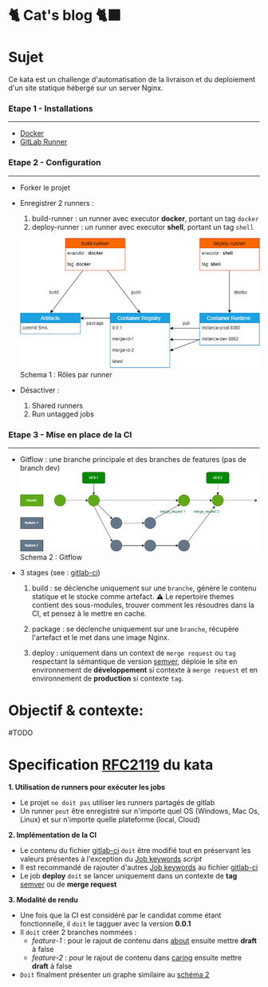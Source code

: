 # 🐈 **Cat's blog** 🐈‍⬛

# Sujet

Ce kata est un challenge d'automatisation de la livraison et du deploiement d'un site statique hébergé sur un server Nginx.

### Etape 1 - Installations
___
- [Docker](https://docs.docker.com/get-docker/) 
- [GitLab Runner](https://docs.gitlab.com/runner/install/)

### Etape 2 - Configuration
___
- Forker le projet 
- Enregistrer 2 runners : 

    1. build-runner  : un runner avec executor **docker**, portant un tag `docker`
    2. deploy-runner : un runner avec executor **shell**, portant un tag `shell`

    ![runners](runners.png)
    Schema 1 : Rôles par runner 

- Désactiver :

    1. Shared runners
    2. Run untagged jobs

### Etape 3 - Mise en place de la CI
___
- Gitflow : une branche principale et des branches de features (pas de branch dev)
    ![gitflow](gitflow.png)
    Schema 2 : Gitflow
- 3 stages (see : [gitlab-ci](./.gitlab-ci.yml))

    1. build   : se déclenche uniquement sur une `branche`, génère le contenu statique et le stocke comme artefact. ⚠️ Le repertoire themes contient des sous-modules, trouver comment les résoudres dans la CI, et pensez à le mettre en cache. 

    2. package : se déclenche uniquement sur une `branche`, récupère l'artefact et le met dans une image Nginx.
    3. deploy  : uniquement dans un context de `merge request` ou `tag` respectant la sémantique de version [semver](https://semver.org/lang/fr), déploie le site en environnement de **développement** si contexte à `merge request` et en environnement de **production** si contexte `tag`.

# Objectif & contexte:

#TODO

# Specification [RFC2119](https://microformats.org/wiki/rfc-2119-fr) du kata

**1. Utilisation de runners pour exécuter les jobs**
 * Le projet `ne doit pas` utiliser les runners partagés de gitlab
 * Un runner `peut` être enregistré sur n'importe quel OS (Windows, Mac Os, Linux) et sur n'importe quelle plateforme (local, Cloud)

**2. Implémentation de la CI**
 * Le contenu du fichier [gitlab-ci](./.gitlab-ci.yml) `doit` être modifié tout en préservant les valeurs présentes à l'exception du [Job keywords](https://docs.gitlab.com/ee/ci/yaml/#job-keywords) *script*
 * Il est recommandé de rajouter d'autres [Job keywords](https://docs.gitlab.com/ee/ci/yaml/#job-keywords) au fichier [gitlab-ci](./.gitlab-ci.yml)
 * Le job **deploy** `doit` se lancer uniquement dans un contexte de **tag** [semver](https://semver.org/lang/fr) ou de **merge request**

**3. Modalité de rendu**
* Une fois que la CI est considéré par le candidat comme étant fonctionnelle, il `doit` le tagguer avec la version **0.0.1**
* Il `doit` créer 2 branches nommées : 
    - *feature-1* : pour le rajout de contenu dans [about](./content/about/_index.md) ensuite mettre **draft** à false 
    - *feature-2* : pour le rajout de contenu dans [caring](./content/caring/_index.md) ensuite mettre **draft** à false 
* `Doit` finalment présenter un graphe similaire au [schéma 2](./gitflow.png)